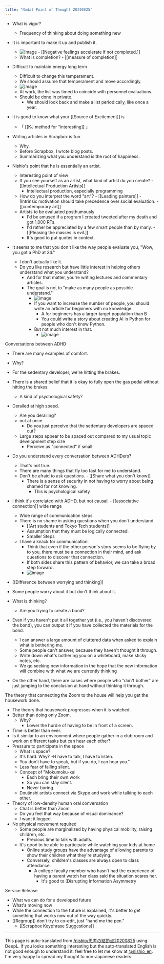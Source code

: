 ```yaml
---
title: "Nodal Point of Thought 20200825"
---
```


- What is vigor?
    - Frequency of thinking about doing something new
- It is important to make it up and publish it.
    - ![image](https://gyazo.com/c1d79c6111e510d72573fb5b752a60a2/thumb/1000)
            - [[Negative feelings accelerate if not completed.]]
    - What is completion?
            - [[measure of completion]]

- Difficult to maintain energy long term
    - Difficult to change this temperament.
    - We should assume that temperament and move accordingly.
    - ![image](https://gyazo.com/e9a19e9b0aa2a052caa9f10ed645aecd/thumb/1000)
    - At work, the list was timed to coincide with personnel evaluations.
    - Should be done in private.
        - We should look back and make a list periodically, like once a year.

- It is good to know what your [[Source of Excitement]] is
    - 「 [[KJ method for "interesting]] 」

- Writing articles in Scrapbox is fun.
    - Why.
    - Before Scrapbox, I wrote blog posts.
    - Summarizing what you understand is the root of happiness.
- Nishio's point that he is essentially an artist.
    - Interesting point of view
    - If you see yourself as an artist, what kind of artist do you create?
            - [[Intellectual Production Artists]]
        - Intellectual production, especially programming
    - How do you interpret the word "art"?
            - [[Leading painters]]
            - [Intrinsic motivation should take precedence over social evaluation.
            - [[contemporary art]]
    - Artists to be evaluated posthumously
        - I'd be amused if a program I created tweeted after my death and got 1,000 RTs.
        - I'd rather be appreciated by a few smart people than by many.
                - [[Pleasing the masses is evil.]]
        - It's good to put quotes in context.
- It seems to me that you don't like the way people evaluate you, "Wow, you got a PhD at 24."
    - I don't actually like it.
    - Do you like research but have little interest in helping others understand what you understand?
        - And for that matter, you're writing lectures and commentary articles.
        - The goal is not to "make as many people as possible understand."
            - ![image](https://gyazo.com/edb93f56020ddf84909a7aeb4ac49e89/thumb/1000)
            - If you want to increase the number of people, you should write an article for beginners with no knowledge.
                - A for beginners has a larger target population than B
                - You could write a story about creating AI in Python for people who don't know Python.
            - But not much interest in that.
                - ![image](https://gyazo.com/f081b2405df7aaf8e3e422995be6cf54/thumb/1000)

Conversations between ADHD
- There are many examples of comfort.
- Why?
- For the sedentary developer, we're hitting the brakes.
- There is a shared belief that it is okay to fully open the gas pedal without hitting the brakes.
    - A kind of psychological safety?
- Derailed at high speed.
    - Are you derailing?
    - not at once
        - Do you just perceive that the sedentary developers are spaced out?
    - Large steps appear to be spaced out compared to my usual topic development step size
        - Perceive as "connected" if small
- Do you understand every conversation between ADHDers?
    - That's not true.
    - There are many things that fly too fast for me to understand.
    - Don't be afraid to ask questions.
            - [[Share what you don't know]]
        - There is a sense of security in not having to worry about being shamed for not knowing.
            - This is psychological safety
- I think it's correlated with ADHD, but not causal.
        - [[associative connection]] wide range
    - Wide range of communication steps
    - There is no shame in asking questions when you don't understand.
        - [[Art students and Tokyo Tech students]]
        - Assumption that they must be logically connected.
        - Smaller Steps
    - I have a knack for communication.
        - Think that even if the other person's story seems to be flying by to you, there must be a connection in their mind, and ask questions to discover that connection.
        - If both sides share this pattern of behavior, we can take a broad step forward.
        - ![image](https://gyazo.com/ed6d83ccceb2ca52e9898bb34f31fe7e/thumb/1000)

- [[Difference between worrying and thinking]]
- Some people worry about it but don't think about it.
- What is thinking?
    - Are you trying to create a bond?
- Even if you haven't put it all together yet (i.e., you haven't discovered the bond), you can output it if you have collected the materials for the bond.
    - I can answer a large amount of cluttered data when asked to explain what is bothering me.
    - Some people can't answer, because they haven't thought it through.
    - Write down what's bothering you on a whiteboard, make sticky notes, etc.
    - We go seeking new information in the hope that the new information will combine with what we are currently thinking
- On the other hand, there are cases where people who "don't bother" are just jumping to the conclusion at hand without thinking it through.

The theory that connecting the Zoom to the house will help you get the housework done.
- The theory that housework progresses when it is watched.
- Better than doing only Zoom.
    - Why?
        - Lower the hurdle of having to be in front of a screen.
- Time is better than ever.
- Is it similar to an environment where people gather in a club room and work on different tasks but can hear each other?
- Pressure to participate in the space
    - What is space?
    - It's hard. Why? →I have to talk, I have to listen.
    - You don't have to speak, but if you do, I can hear you."
    - Less fear of falling silent.
    - Concept of "Mokumoku-kai
        - Each bring their own work
        - So you can stay silent.
        - Never boring.
    - Doujinshi artists connect via Skype and work while talking to each other.
- Theory of low-density human oral conversation
    - Chat is better than Zoom.
    - Do you feel that way because of visual dominance?
    - I want it logged.
- No physical movement required
    - Some people are marginalized by having physical mobility, raising children, etc.
        - Precious time to talk with adults.
    - It's good to be able to participate while watching your kids at home
        - Online study groups have the advantage of allowing parents to show their children what they're studying.
        - Conversely, children's classes are always open to class attendance.
            - A college faculty member who hasn't had the experience of having a parent watch her class said the situation scares her.
                - It's good to [Disrupting Information Asymmetry

Service Release
- What we can do for a developed future
- What's moving now
- While the connection to the future is explained, it's better to get something that works now out of the way quickly.
- [[Regroup]] don't try to co-edit, just "hand me the pen."
    - [[Scrapbox Keyphrase Suggestions]]

---
This page is auto-translated from [/nishio/思考の結節点20200825](https://scrapbox.io/nishio/思考の結節点20200825) using DeepL. If you looks something interesting but the auto-translated English is not good enough to understand it, feel free to let me know at [@nishio_en](https://twitter.com/nishio_en). I'm very happy to spread my thought to non-Japanese readers.